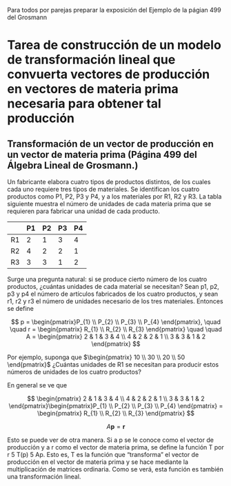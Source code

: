 Para todos por parejas preparar la exposición del Ejemplo de la págian 499 del Grosmann  

# Tarea de construcción de un modelo de transformación lineal que convuerta vectores de producción en vectores de materia prima necesaria para obtener tal producción  

## Transformación de un vector de producción en un vector de materia prima (Página 499 del Álgebra Lineal de Grosmann.)  

Un fabricante elabora cuatro tipos de productos distintos, de los cuales cada uno requiere tres tipos de materiales. Se identifican los cuatro productos como P1, P2, P3 y P4, y a los materiales por R1, R2 y R3. La tabla siguiente muestra el número de unidades de cada materia prima que se requieren para fabricar una unidad de cada producto.  



||P1|P2|P3|P4|
|-|-|-|-|-|
|R1|2|1|3|4|
|R2|4|2|2|1|
|R3|3|3|1|2|  

Surge una pregunta natural: si se produce cierto número de los cuatro productos, ¿cuántas
unidades de cada material se necesitan? Sean p1, p2, p3 y p4 el número de artículos fabricados de
los cuatro productos, y sean r1, r2 y r3 el número de unidades necesario de los tres materiales.
Entonces se define  

$$ p = \begin{pmatrix}P_{1} \\ P_{2} \\ P_{3} \\ P_{4} \end{pmatrix}, \quad \quad  r = \begin{pmatrix} R_{1} \\ R_{2} \\ R_{3} \end{pmatrix} \quad \quad A = \begin{pmatrix} 2 & 1 & 3 & 4 \\ 4 & 2 & 2 & 1 \\ 3 & 3 & 1 & 2 \end{pmatrix}  $$  

Por ejemplo, suponga que $\begin{pmatrix} 10 \\ 30 \\ 20 \\ 50 \end{pmatrix}$ ¿Cuántas unidades de R1 se necesitan para producir estos números de unidades de los cuatro productos?   


En general se ve que  

$$ \begin{pmatrix} 2 & 1 & 3 & 4 \\ 4 & 2 & 2 & 1 \\ 3 & 3 & 1 & 2 \end{pmatrix}\begin{pmatrix}P_{1} \\ P_{2} \\ P_{3} \\ P_{4} \end{pmatrix} = \begin{pmatrix} R_{1} \\ R_{2} \\ R_{3} \end{pmatrix} $$  

$$A\mathbf{p} = \mathbf{r}$$  

Esto se puede ver de otra manera. Si a p se le conoce como el vector de producción y a r como
el vector de materia prima, se define la función T por r 5 T(p) 5 Ap. Esto es, T es la función
que “transforma” el vector de producción en el vector de materia prima y se hace mediante la
multiplicación de matrices ordinaria. Como se verá, esta función es también una transformación lineal.